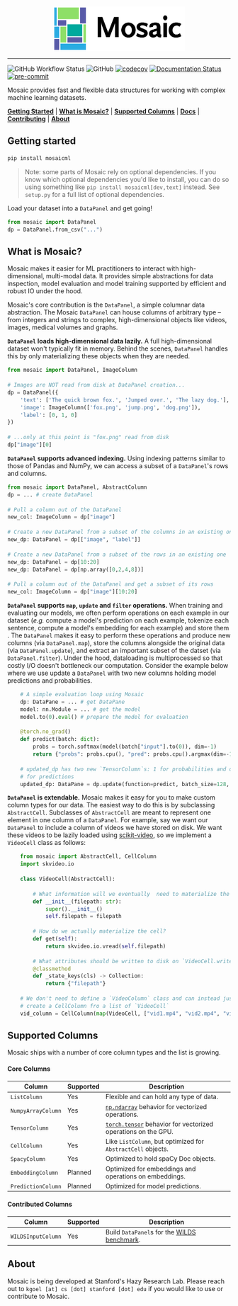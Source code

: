 
<div align="center">
    <img src="docs/mosaic.png" height=100 alt="Mosaic logo"/>
</div>

-----

![GitHub Workflow Status](https://img.shields.io/github/workflow/status/robustness-gym/mosaic/CI)
![GitHub](https://img.shields.io/github/license/robustness-gym/mosaic)
[![codecov](https://codecov.io/gh/robustness-gym/mosaic/branch/main/graph/badge.svg?token=MOLQYUSYQU)](https://codecov.io/gh/robustness-gym/mosaic)
[![Documentation Status](https://readthedocs.org/projects/mosaic/badge/?version=latest)](https://mosaic.readthedocs.io/en/latest/?badge=latest)
[![pre-commit](https://img.shields.io/badge/pre--commit-enabled-brightgreen?logo=pre-commit&logoColor=white)](https://github.com/pre-commit/pre-commit)

Mosaic provides fast and flexible data structures for working with complex machine learning datasets. 

[**Getting Started**](#getting-started)
| [**What is Mosaic?**](#what-is-mosaic)
| [**Supported Columns**](#supported-columns)
| [**Docs**](https://mosaic.readthedocs.io/en/latest/index.html)
| [**Contributing**](CONTRIBUTING.md)
| [**About**](#about)


## Getting started
```bash
pip install mosaicml
``` 
> Note: some parts of Mosaic rely on optional dependencies. If you know which optional dependencies you'd like to install, you can do so using something like `pip install mosaicml[dev,text]` instead. See `setup.py` for a full list of optional dependencies.   
 
Load your dataset into a `DataPanel` and get going!
```python
from mosaic import DataPanel
dp = DataPanel.from_csv("...")
```


## What is Mosaic?
Mosaic makes it easier for ML practitioners to interact with high-dimensional, multi-modal data. It provides simple abstractions for data inspection, model evaluation and model training supported by efficient and robust IO under the hood.  

Mosaic's core contribution is the `DataPanel`, a simple columnar data abstraction. The Mosaic `DataPanel` can house columns of arbitrary type – from integers and strings to complex, high-dimensional objects like videos, images, medical volumes and graphs. 

**`DataPanel` loads high-dimensional data lazily.**     A full high-dimensional dataset won't typically fit in memory. Behind the scenes, `DataPanel` handles this by only materializing these objects when they are needed. 
```python
from mosaic import DataPanel, ImageColumn

# Images are NOT read from disk at DataPanel creation...
dp = DataPanel({
    'text': ['The quick brown fox.', 'Jumped over.', 'The lazy dog.'],
    'image': ImageColumn(['fox.png', 'jump.png', 'dog.png']),
    'label': [0, 1, 0]
}) 

# ...only at this point is "fox.png" read from disk
dp["image"][0]
```

**`DataPanel` supports advanced indexing.**  Using indexing patterns similar to those of Pandas and NumPy, we can access a subset of a `DataPanel`'s rows and columns. 
```python
from mosaic import DataPanel, AbstractColumn
dp = ... # create DataPanel

# Pull a column out of the DataPanel
new_col: ImageColumn = dp["image"]

# Create a new DataPanel from a subset of the columns in an existing one
new_dp: DataPanel = dp[["image", "label"]] 

# Create a new DataPanel from a subset of the rows in an existing one
new_dp: DataPanel = dp[10:20] 
new_dp: DataPanel = dp[np.array([0,2,4,8])]

# Pull a column out of the DataPanel and get a subset of its rows 
new_col: ImageColumn = dp["image"][10:20]
```

**`DataPanel` supports `map`, `update` and `filter` operations.**  When training and evaluating our models, we often perform operations on each example in our dataset (*e.g.* compute a model's prediction on each example, tokenize each sentence, compute a model's embedding for each example) and store them . The `DataPanel` makes it easy to perform these operations and produce new columns (via `DataPanel.map`), store the columns alongside the original data (via `DataPanel.update`), and extract an important subset of the datset (via `DataPanel.filter`). Under the hood, dataloading is multiprocessed so that costly I/O doesn't bottleneck our computation. Consider the example below where we use update a `DataPanel` with two new columns holding model predictions and probabilities.  
```python
    # A simple evaluation loop using Mosaic 
    dp: DataPane = ... # get DataPane
    model: nn.Module = ... # get the model
    model.to(0).eval() # prepare the model for evaluation

    @torch.no_grad()
    def predict(batch: dict):
        probs = torch.softmax(model(batch["input"].to(0)), dim=-1)
        return {"probs": probs.cpu(), "pred": probs.cpu().argmax(dim=-1)}

    # updated_dp has two new `TensorColumn`s: 1 for probabilities and one
    # for predictions
    updated_dp: DataPane = dp.update(function=predict, batch_size=128, batched=True)
```

**`DataPanel` is extendable.** Mosaic makes it easy for you to make custom column types for our data. The easiest way to do this is by subclassing `AbstractCell`. Subclasses of `AbstractCell` are meant to represent one element in one column of a `DataPanel`. For example, say we want our `DataPanel` to include a column of videos we have stored on disk. We want these videos to be lazily loaded using [scikit-video](http://www.scikit-video.org/stable/index.html), so we implement a `VideoCell` class as follows: 
```python
    from mosaic import AbstractCell, CellColumn
    import skvideo.io

    class VideoCell(AbstractCell):
        
        # What information will we eventually  need to materialize the cell? 
        def __init__(filepath: str):
            super().__init__()
            self.filepath = filepath
        
        # How do we actually materialize the cell?
        def get(self):
            return skvideo.io.vread(self.filepath)
        
        # What attributes should be written to disk on `VideoCell.write`?
        @classmethod
        def _state_keys(cls) -> Collection:
            return {"filepath"}

    # We don't need to define a `VideoColumn` class and can instead just
    # create a CellColumn fro a list of `VideoCell`
    vid_column = CellColumn(map(VideoCell, ["vid1.mp4", "vid2.mp4", "vid3.mp4"]))
```
## Supported Columns
Mosaic ships with a number of core column types and the list is growing.
#### Core Columns
| Column             | Supported | Description                                                  |
|--------------------|-----------|--------------------------------------------------------------|
| `ListColumn`       | Yes       | Flexible and can hold any type of data.                      |
| `NumpyArrayColumn` | Yes       | [`np.ndarray`](https://numpy.org/doc/stable/reference/generated/numpy.ndarray.html) behavior for vectorized operations.               |
| `TensorColumn`     | Yes       | [`torch.tensor`](https://pytorch.org/docs/stable/tensors.html) behavior for vectorized operations on the GPU.    |
| `CellColumn`       | Yes       | Like `ListColumn`, but optimized for `AbstractCell` objects. |
| `SpacyColumn`      | Yes       | Optimized to hold spaCy Doc objects.                         |
| `EmbeddingColumn`  | Planned   | Optimized for embeddings and operations on embeddings.       |
| `PredictionColumn` | Planned   | Optimized for model predictions.                                   |

#### Contributed Columns
| Column             | Supported | Description                                                  |
|--------------------|-----------|--------------------------------------------------------------|
| `WILDSInputColumn`       | Yes       | Build `DataPanel`s for the [WILDS benchmark](https://wilds.stanford.edu/).|


## About
Mosaic is being developed at Stanford's Hazy Research Lab. Please reach out to `kgoel [at] cs [dot] stanford [dot] edu` if you would like to use or contribute to Mosaic.
